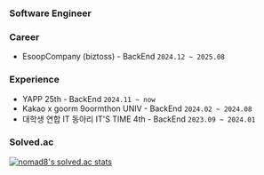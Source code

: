 ###   Software Engineer

<!--
**LujaeDev/LujaeDev** is a ✨ _special_ ✨ repository because its `README.md` (this file) appears on your GitHub profile.

Here are some ideas to get you started:

- 🔭 I’m currently working on ...
- 🌱 I’m currently learning ...
- 👯 I’m looking to collaborate on ...
- 🤔 I’m looking for help with ..
- 💬 Ask me about ...
- 📫 How to reach me: ...
- 😄 Pronouns: ...
- ⚡ Fun fact: ...
-->
### Career
* EsoopCompany (biztoss) - BackEnd `2024.12 ~ 2025.08`

### Experience
* YAPP 25th - BackEnd `2024.11 ~ now`
* Kakao x goorm 9oormthon UNIV  - BackEnd `2024.02 ~ 2024.08`
* 대학생 연합 IT 동아리 IT'S TIME 4th - BackEnd `2023.09 ~ 2024.01`

### Solved.ac
[![nomad8's solved.ac stats](https://github-readme-solvedac.hyp3rflow.vercel.app/api/?handle=nomad8)](https://solved.ac/profile/nomad8)
